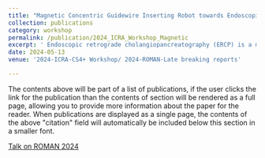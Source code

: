 ```yaml
---
title: "Magnetic Concentric Guidewire Inserting Robot towards Endoscopic Retrograde Cholangiopancreatography"
collection: publications
category: workshop
permalink: /publication/2024_ICRA_Workshop_Magnetic
excerpt: ' Endoscopic retrograde cholangiopancreatography (ERCP) is a minimally invasive technique for treating biliary and pancreatic diseases. It requires inserting a guidewire into the bile or pancreatic duct to enable further procedures. However, this is challenging because the duct openings are at an obtuse angle to the direction of the instrument entering the duodenum. The guidewire may fail to adjust its position and posture, causing mis-insertion and tissue damage. To address this issue, we propose a flexible surgical robot with a concentric design that combines magnetic field-driven and tendon-driven methods. A phantom experiment was performed, and the results showed that our mechanism can easily be inserted into the bile or pancreatic duct.'
date: 2024-05-13
venue: '2024-ICRA-CS4+ Workshop/ 2024-ROMAN-Late breaking reports'

---
```


The contents above will be part of a list of publications, if the user clicks the link for the publication than the contents of section will be rendered as a full page, allowing you to provide more information about the paper for the reader. When publications are displayed as a single page, the contents of the above "citation" field will automatically be included below this section in a smaller font.

[Talk on ROMAN 2024](https://youtu.be/BA2r3Ly2lN8 "video")
